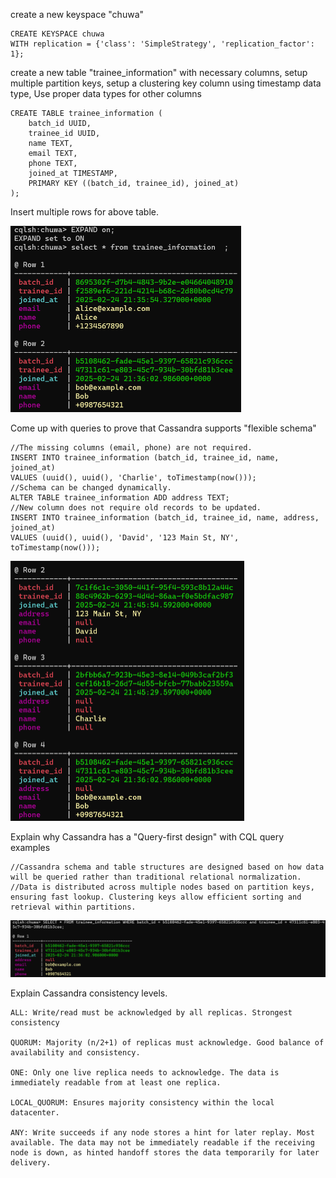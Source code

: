 create a new keyspace "chuwa"

```cassandra
CREATE KEYSPACE chuwa 
WITH replication = {'class': 'SimpleStrategy', 'replication_factor': 1};
```

create a new table "trainee_information" with necessary columns, setup multiple partition keys, setup a clustering key column using timestamp data type, Use proper data types for other columns

```cassandra
CREATE TABLE trainee_information (
    batch_id UUID,
    trainee_id UUID,
    name TEXT,
    email TEXT,
    phone TEXT,
    joined_at TIMESTAMP,
    PRIMARY KEY ((batch_id, trainee_id), joined_at)
);

```

Insert multiple rows for above table.

<img src="hw21.assets/image-20250224134317734.png" alt="image-20250224134317734" style="zoom:50%;" />

Come up with queries to prove that Cassandra supports "flexible schema"

```cassandra
//The missing columns (email, phone) are not required.
INSERT INTO trainee_information (batch_id, trainee_id, name, joined_at) 
VALUES (uuid(), uuid(), 'Charlie', toTimestamp(now()));
//Schema can be changed dynamically.
ALTER TABLE trainee_information ADD address TEXT;
//New column does not require old records to be updated.
INSERT INTO trainee_information (batch_id, trainee_id, name, address, joined_at) 
VALUES (uuid(), uuid(), 'David', '123 Main St, NY', toTimestamp(now()));

```

<img src="hw21.assets/image-20250224134639446.png" alt="image-20250224134639446" style="zoom:50%;" />

Explain why Cassandra has a "Query-first design" with CQL query examples

```cassandra
//Cassandra schema and table structures are designed based on how data will be queried rather than traditional relational normalization.
//Data is distributed across multiple nodes based on partition keys, ensuring fast lookup. Clustering keys allow efficient sorting and retrieval within partitions.
```

![image-20250224135318881](hw21.assets/image-20250224135318881.png)

Explain Cassandra consistency levels.

```
ALL: Write/read must be acknowledged by all replicas. Strongest consistency

QUORUM: Majority (n/2+1) of replicas must acknowledge. Good balance of availability and consistency.

ONE: Only one live replica needs to acknowledge. The data is immediately readable from at least one replica.

LOCAL_QUORUM: Ensures majority consistency within the local datacenter.

ANY: Write succeeds if any node stores a hint for later replay. Most available. The data may not be immediately readable if the receiving node is down, as hinted handoff stores the data temporarily for later delivery. 
```

